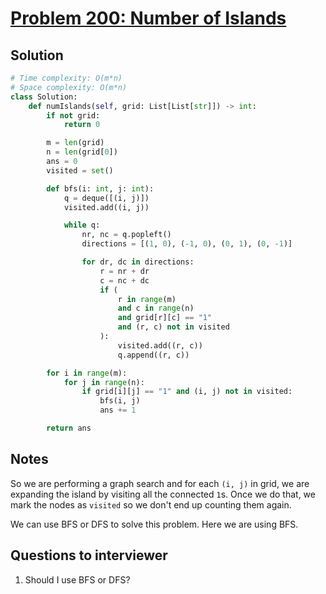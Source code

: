 # [Problem 200: Number of Islands](https://leetcode.com/problems/number-of-islands/)

## Solution

```py
# Time complexity: O(m*n)
# Space complexity: O(m*n)
class Solution:
    def numIslands(self, grid: List[List[str]]) -> int:
        if not grid:
            return 0

        m = len(grid)
        n = len(grid[0])
        ans = 0
        visited = set()

        def bfs(i: int, j: int):
            q = deque([(i, j)])
            visited.add((i, j))

            while q:
                nr, nc = q.popleft()
                directions = [(1, 0), (-1, 0), (0, 1), (0, -1)]

                for dr, dc in directions:
                    r = nr + dr
                    c = nc + dc
                    if (
                        r in range(m)
                        and c in range(n)
                        and grid[r][c] == "1"
                        and (r, c) not in visited
                    ):
                        visited.add((r, c))
                        q.append((r, c))

        for i in range(m):
            for j in range(n):
                if grid[i][j] == "1" and (i, j) not in visited:
                    bfs(i, j)
                    ans += 1

        return ans
```

## Notes

So we are performing a graph search and for each `(i, j)` in grid, we are expanding the island by visiting all the connected `1`s. Once we do that, we mark the nodes as `visited` so we don't end up counting them again.

We can use BFS or DFS to solve this problem. Here we are using BFS.

## Questions to interviewer

1. Should I use BFS or DFS?
